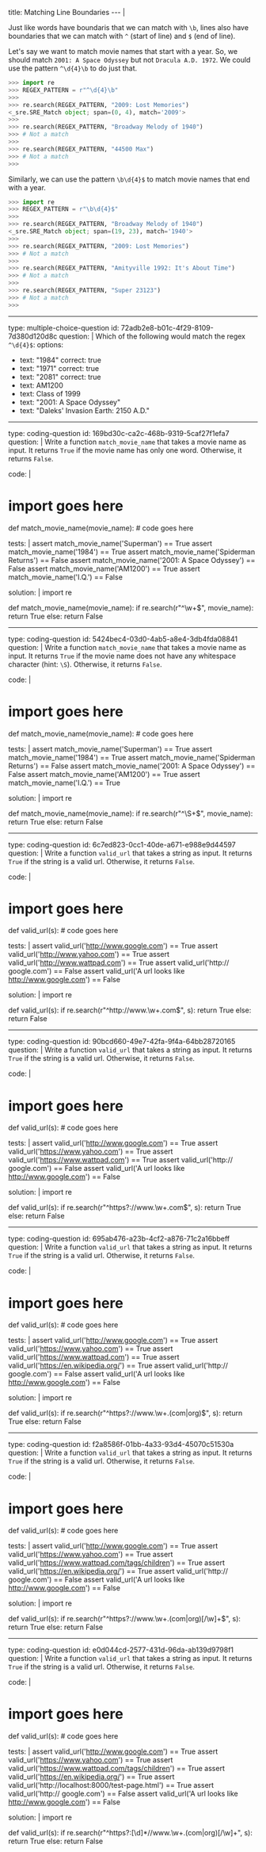 title: Matching Line Boundaries
--- |

  Just like words have boundaris that we can match with `\b`, lines also have boundaries that we can match with `^` (start of line) and `$` (end of line).

  Let's say we want to match movie names that start with a year. So, we should match `2001: A Space Odyssey` but not `Dracula A.D. 1972`. We could use the pattern `^\d{4}\b` to do just that.

  ```Python
  >>> import re
  >>> REGEX_PATTERN = r"^\d{4}\b"
  >>>
  >>> re.search(REGEX_PATTERN, "2009: Lost Memories")
  <_sre.SRE_Match object; span=(0, 4), match='2009'>
  >>>
  >>> re.search(REGEX_PATTERN, "Broadway Melody of 1940")
  >>> # Not a match
  >>>
  >>> re.search(REGEX_PATTERN, "44500 Max")
  >>> # Not a match
  >>>
  ```

  Similarly, we can use the pattern `\b\d{4}$` to match movie names that end with a year.

  ```Python
  >>> import re
  >>> REGEX_PATTERN = r"\b\d{4}$"
  >>>
  >>> re.search(REGEX_PATTERN, "Broadway Melody of 1940")
  <_sre.SRE_Match object; span=(19, 23), match='1940'>
  >>>
  >>> re.search(REGEX_PATTERN, "2009: Lost Memories")
  >>> # Not a match
  >>>
  >>> re.search(REGEX_PATTERN, "Amityville 1992: It's About Time")
  >>> # Not a match
  >>>
  >>> re.search(REGEX_PATTERN, "Super 23123")
  >>> # Not a match
  >>>
  ```
---
type: multiple-choice-question
id: 72adb2e8-b01c-4f29-8109-7d380d120d8c
question: |
  Which of the following would match the regex `^\d{4}$`:
options:
  - text: "1984"
    correct: true
  - text: "1971"
    correct: true
  - text: "2081"
    correct: true
  - text: AM1200
  - text: Class of 1999
  - text: "2001: A Space Odyssey"
  - text: "Daleks' Invasion Earth: 2150 A.D."

---
type: coding-question
id: 169bd30c-ca2c-468b-9319-5caf27f1efa7
question: |
  Write a function `match_movie_name` that takes a movie name as input. It returns `True` if the movie name has only one word. Otherwise, it returns `False`.

code: |
  # import goes here

  def match_movie_name(movie_name):
      # code goes here

tests: |
  assert match_movie_name('Superman') == True
  assert match_movie_name('1984') == True
  assert match_movie_name('Spiderman Returns') == False
  assert match_movie_name('2001: A Space Odyssey') == False
  assert match_movie_name('AM1200') == True
  assert match_movie_name('I.Q.') == False

solution: |
  import re

  def match_movie_name(movie_name):
      if re.search(r"^\w+$", movie_name):
          return True
      else:
          return False

---
type: coding-question
id: 5424bec4-03d0-4ab5-a8e4-3db4fda08841
question: |
  Write a function `match_movie_name` that takes a movie name as input. It returns `True` if the movie name does not have any whitespace character (hint: `\S`). Otherwise, it returns `False`.

code: |
  # import goes here

  def match_movie_name(movie_name):
      # code goes here

tests: |
  assert match_movie_name('Superman') == True
  assert match_movie_name('1984') == True
  assert match_movie_name('Spiderman Returns') == False
  assert match_movie_name('2001: A Space Odyssey') == False
  assert match_movie_name('AM1200') == True
  assert match_movie_name('I.Q.') == True

solution: |
  import re

  def match_movie_name(movie_name):
      if re.search(r"^\S+$", movie_name):
          return True
      else:
          return False

---
type: coding-question
id: 6c7ed823-0cc1-40de-a671-e988e9d44597
question: |
  Write a function `valid_url` that takes a string as input. It returns `True` if the string is a valid url. Otherwise, it returns `False`.

code: |
  # import goes here

  def valid_url(s):
      # code goes here

tests: |
  assert valid_url('http://www.google.com') == True
  assert valid_url('http://www.yahoo.com') == True
  assert valid_url('http://www.wattpad.com') == True
  assert valid_url('http:// google.com') == False
  assert valid_url('A url looks like http://www.google.com') == False

solution: |
  import re

  def valid_url(s):
      if re.search(r"^http://www\.\w+\.com$", s):
          return True
      else:
          return False

---
type: coding-question
id: 90bcd660-49e7-42fa-9f4a-64bb28720165
question: |
  Write a function `valid_url` that takes a string as input. It returns `True` if the string is a valid url. Otherwise, it returns `False`.

code: |
  # import goes here

  def valid_url(s):
      # code goes here

tests: |
  assert valid_url('http://www.google.com') == True
  assert valid_url('https://www.yahoo.com') == True
  assert valid_url('https://www.wattpad.com') == True
  assert valid_url('http:// google.com') == False
  assert valid_url('A url looks like http://www.google.com') == False

solution: |
  import re

  def valid_url(s):
      if re.search(r"^https?://www\.\w+\.com$", s):
          return True
      else:
          return False

---
type: coding-question
id: 695ab476-a23b-4cf2-a876-71c2a16bbeff
question: |
  Write a function `valid_url` that takes a string as input. It returns `True` if the string is a valid url. Otherwise, it returns `False`.

code: |
  # import goes here

  def valid_url(s):
      # code goes here

tests: |
  assert valid_url('http://www.google.com') == True
  assert valid_url('https://www.yahoo.com') == True
  assert valid_url('https://www.wattpad.com') == True
  assert valid_url('https://en.wikipedia.org/') == True
  assert valid_url('http:// google.com') == False
  assert valid_url('A url looks like http://www.google.com') == False

solution: |
  import re

  def valid_url(s):
      if re.search(r"^https?://www\.\w+\.(com|org)$", s):
          return True
      else:
          return False

---
type: coding-question
id: f2a8586f-01bb-4a33-93d4-45070c51530a
question: |
  Write a function `valid_url` that takes a string as input. It returns `True` if the string is a valid url. Otherwise, it returns `False`.

code: |
  # import goes here

  def valid_url(s):
      # code goes here

tests: |
  assert valid_url('http://www.google.com') == True
  assert valid_url('https://www.yahoo.com') == True
  assert valid_url('https://www.wattpad.com/tags/children') == True
  assert valid_url('https://en.wikipedia.org/') == True
  assert valid_url('http:// google.com') == False
  assert valid_url('A url looks like http://www.google.com') == False

solution: |
  import re

  def valid_url(s):
      if re.search(r"^https?://www\.\w+\.(com|org)[/\w]+$", s):
          return True
      else:
          return False

---
type: coding-question
id: e0d044cd-2577-431d-96da-ab139d9798f1
question: |
  Write a function `valid_url` that takes a string as input. It returns `True` if the string is a valid url. Otherwise, it returns `False`.

code: |
  # import goes here

  def valid_url(s):
      # code goes here

tests: |
  assert valid_url('http://www.google.com') == True
  assert valid_url('https://www.yahoo.com') == True
  assert valid_url('https://www.wattpad.com/tags/children') == True
  assert valid_url('https://en.wikipedia.org/') == True
  assert valid_url('http://localhost:8000/test-page.html') == True
  assert valid_url('http:// google.com') == False
  assert valid_url('A url looks like http://www.google.com') == False

solution: |
  import re

  def valid_url(s):
      if re.search(r"^https?:[\d]*//www\.\w+\.(com|org)[/\w]+", s):
          return True
      else:
          return False
